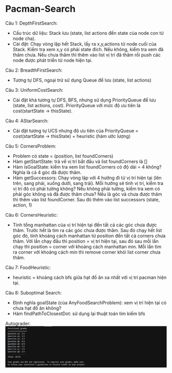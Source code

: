 # Pacman-Search
Câu 1: DepthFirstSearch:
- Cấu trúc dữ liệu: Stack lưu (state, list actions đến state của node con từ node cha).
- Cài đặt: Chạy vòng lặp hết Stack, lấy ra x,y,actions từ node cuối của Stack. Kiểm tra xem x,y có phải state đích. Nếu không, kiểm tra xem đã thăm chưa. Nếu chưa thăm thì thêm vào list vị trí đã thăm rồi push các node được phát triển từ node hiện tại.

Câu 2: BreadthFirstSearch:
- Tương tự DFS, ngoại trừ sử dụng Queue để lưu (state, list actions)

Câu 3: UniformCostSearch:
- Cài đặt khá tương tự DFS, BFS, nhưng sử dụng PriorityQueue để lưu (state, list actions, cost). PriorityQueue với mức độ ưu tiên là cost(startState -> thisState).

Câu 4: AStarSearch:
- Cài đặt tương tự UCS nhưng độ ưu tiên của PriorityQueue = cost(startState -> thisState) + heuristic (hàm ước lượng)

Câu 5: CornersProblem:
- Problem có state = (position, list foundCorners)
- Hàm getStartState: trả về vị trí bắt đầu và list foundCorners là []
- Hàm isGoalState: kiểm tra xem list foundCorners có độ dài = 4 không? Nghĩa là cả 4 góc đã được thăm.
- Hàm getSuccessors: Chạy vòng lặp với 4 hướng đi từ vị trí hiện tại (lên trên, sang phải, xuống dưới, sang trái). Mỗi hướng sẽ tính vị trí, kiểm tra vị trí đó có phải tường không? Nếu không phải tường, kiểm tra xem có phải góc không và đã được thăm chưa? Nếu là góc và chưa được thăm thì thêm vào list foundCorner. Sau đó thêm vào list successors (state, action, 1) 

Câu 6: CornersHeuristic:
- Tính tổng manhattan của vị trí hiện tại đến tất cả các góc chưa được thăm. 
Trước hết là tìm ra các góc chưa được thăm. Sau đó chạy hết list góc đó, tính khoảng cách manhattan từ position đến tất cả corners chưa thăm. Với lần chạy đầu thì position = vị trí hiện tại, sau đó sau mỗi lần chạy thì position = corner với khoảng cách manhattan min. Mỗi lần tìm ra corner với khoảng cách min thì remove corner khỏi list corner chưa thăm.

Câu 7: FoodHeuristic:
- heuristic = khoảng cách bfs giữa hạt đồ ăn xa nhất với vị trí pacman hiện tại.

Câu 8: Suboptimal Search:
- Định nghĩa goalState (của AnyFoodSearchProblem): xem vị trí hiện tại có chưa hạt đồ ăn không?
- Hàm findPathToClosestDot: sử dụng lại thuật toán tìm kiếm bfs

Autograder:
<img src="./autograder python search 1.PNG"/>
